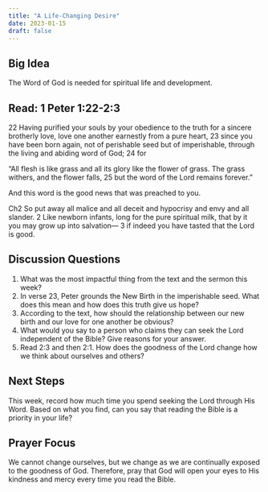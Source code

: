 ```yaml
---
title: "A Life-Changing Desire"
date: 2023-01-15
draft: false
---
```


## Big Idea
The Word of God is needed for spiritual life and development.

## Read: 1 Peter 1:22-2:3
22 Having purified your souls by your obedience to the truth for a sincere brotherly love, love one another earnestly from a pure heart, 23 since you have been born again, not of perishable seed but of imperishable, through the living and abiding word of God; 24 for

“All flesh is like grass
    and all its glory like the flower of grass.
The grass withers,
    and the flower falls,
25 but the word of the Lord remains forever.”

And this word is the good news that was preached to you.

Ch2 So put away all malice and all deceit and hypocrisy and envy and all slander. 2 Like newborn infants, long for the pure spiritual milk, that by it you may grow up into salvation— 3 if indeed you have tasted that the Lord is good.

## Discussion Questions
1. What was the most impactful thing from the text and the sermon this week?
2. In verse 23, Peter grounds the New Birth in the imperishable seed. What does this
mean and how does this truth give us hope?
3. According to the text, how should the relationship between our new birth and our
love for one another be obvious?
4. What would you say to a person who claims they can seek the Lord
independent of the Bible? Give reasons for your answer.
5. Read 2:3 and then 2:1. How does the goodness of the Lord change how we
think about ourselves and others?

## Next Steps
This week, record how much time you spend seeking the Lord through His Word. Based
on what you find, can you say that reading the Bible is a priority in your life?

## Prayer Focus
We cannot change ourselves, but we change as we are continually exposed to the
goodness of God. Therefore, pray that God will open your eyes to His kindness and
mercy every time you read the Bible.